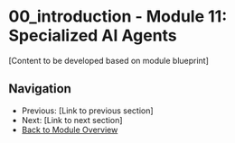 # 00_introduction - Module 11: Specialized AI Agents

[Content to be developed based on module blueprint]

## Navigation
- Previous: [Link to previous section]
- Next: [Link to next section]
- [Back to Module Overview](README.md)
